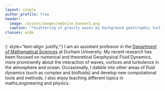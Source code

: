 ```yaml
---
layout: single
author_profile: true
header: 
  image: /assets/images/website_banner5.png
  caption: "*Scattering of gravity waves by background geostrophic turbulence.*"
classes: wide
---
```

{: style="text-align: justify;"}
I am an assistant professor in the [Department of Mathematical Sciences](https://www.durham.ac.uk/departments/academic/mathematical-sciences/) at Durham University. My recent research has been focused on numerical and theoretical Geophysical Fluid Dynamics, more prominently about the interaction of waves, vortices and turbulence in the atmosphere and ocean. Occasionally, I dabble into other areas of fluid dynamics (such as complex and biofluids) and develop new computational tools and methods. I also enjoy teaching different topics in maths,engineering and physics.

